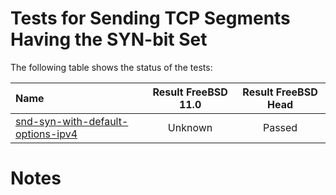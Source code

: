 # Tests for Sending TCP Segments Having the SYN-bit Set

The following table shows the status of the tests:

| Name                                                                                                                  | Result FreeBSD 11.0 | Result FreeBSD Head |
|:----------------------------------------------------------------------------------------------------------------------|:-------------------:|:-------------------:|
|[snd-syn-with-default-options-ipv4](snd-syn-with-default-options-ipv4.pkt "Ensure the defaults are used")              | Unknown             | Passed              |

# Notes
